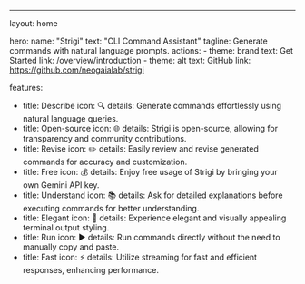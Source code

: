 ---
layout: home

hero:
  name: "Strigi"
  text: "CLI Command Assistant"
  tagline: Generate commands with natural language prompts.
  actions:
    - theme: brand
      text: Get Started
      link: /overview/introduction
    - theme: alt
      text: GitHub
      link: https://github.com/neogaialab/strigi

features:
  - title: Describe
    icon: 🔍
    details: Generate commands effortlessly using natural language queries.
  - title: Open-source
    icon: 🌐
    details: Strigi is open-source, allowing for transparency and community contributions.
  - title: Revise
    icon: ✏️
    details: Easily review and revise generated commands for accuracy and customization.
  - title: Free
    icon: 💰
    details: Enjoy free usage of Strigi by bringing your own Gemini API key.
  - title: Understand
    icon: 📚
    details: Ask for detailed explanations before executing commands for better understanding.
  - title: Elegant
    icon: 🎨
    details: Experience elegant and visually appealing terminal output styling.
  - title: Run
    icon: ▶️
    details: Run commands directly without the need to manually copy and paste.
  - title: Fast
    icon: ⚡
    details: Utilize streaming for fast and efficient responses, enhancing performance.
